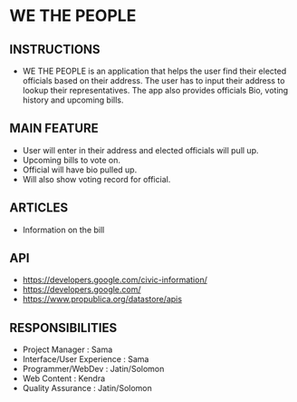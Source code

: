 # WE THE PEOPLE ##

## INSTRUCTIONS ##
* WE THE PEOPLE is an application that helps the user find their elected officials based on their address. The user has to input their address to lookup their representatives. The app also provides officials Bio, voting history and upcoming bills.

## MAIN FEATURE ##

* User will enter in their address and elected officials will pull up.
* Upcoming bills to vote on.
* Official will have bio pulled up.
* Will also show voting record for official.

## ARTICLES ##
* Information on the bill

## API ##
* https://developers.google.com/civic-information/
* https://developers.google.com/
* https://www.propublica.org/datastore/apis

## RESPONSIBILITIES ## 
* Project Manager : Sama
* Interface/User Experience : Sama
* Programmer/WebDev : Jatin/Solomon
* Web Content : Kendra
* Quality Assurance : Jatin/Solomon
